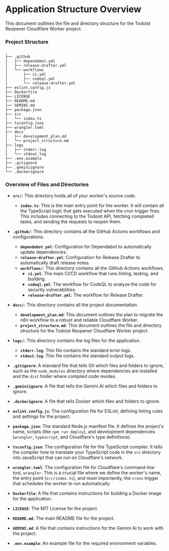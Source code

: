 # Application Structure Overview

This document outlines the file and directory structure for the Todoist Reopener Cloudflare Worker project.

### Project Structure

```
.
├── .github
│   ├── dependabot.yml
│   ├── release-drafter.yml
│   └── workflows
│       ├── ci.yml
│       ├── codeql.yml
│       └── release-drafter.yml
├── eslint.config.js
├── Dockerfile
├── LICENSE
├── README.md
├── GEMINI.md
├── package.json
├── src
│   └── index.ts
├── tsconfig.json
├── wrangler.toml
├── docs
│   ├── development_plan.md
│   └── project_structure.md
├── logs
│   ├── stderr.log
│   └── stdout.log
├── .env.example
├── .gitignore
├── .geminiignore
└── .dockerignore
```

### Overview of Files and Directories

- **`src/`**: This directory holds all of your worker's source code.
  - **`index.ts`**: This is the main entry point for the worker. It will contain all the TypeScript logic that gets executed when the cron trigger fires. This includes connecting to the Todoist API, fetching completed tasks, and sending the requests to reopen them.

- **`.github/`**: This directory contains all the GitHub Actions workflows and configurations.
  - **`dependabot.yml`**: Configuration for Dependabot to automatically update dependencies.
  - **`release-drafter.yml`**: Configuration for Release Drafter to automatically draft release notes.
  - **`workflows/`**: This directory contains all the GitHub Actions workflows.
    - **`ci.yml`**: The main CI/CD workflow that runs linting, testing, and building.
    - **`codeql.yml`**: The workflow for CodeQL to analyze the code for security vulnerabilities.
    - **`release-drafter.yml`**: The workflow for Release Drafter.

- **`docs/`**: This directory contains all the project documentation.
  - **`development_plan.md`**: This document outlines the plan to migrate the n8n workflow to a robust and reliable Cloudflare Worker.
  - **`project_structure.md`**: This document outlines the file and directory structure for the Todoist Reopener Cloudflare Worker project.

- **`logs/`**: This directory contains the log files for the application.
  - **`stderr.log`**: This file contains the standard error logs.
  - **`stdout.log`**: This file contains the standard output logs.

- **`.gitignore`**: A standard file that tells Git which files and folders to ignore, such as the `node_modules` directory where dependencies are installed and the `dist` folder where compiled code resides.

- **`.geminiignore`**: A file that tells the Gemini AI which files and folders to ignore.

- **`.dockerignore`**: A file that tells Docker which files and folders to ignore.

- **`eslint.config.js`**: The configuration file for ESLint, defining linting rules and settings for the project.

- **`package.json`**: The standard Node.js manifest file. It defines the project's name, scripts (like `npm run deploy`), and development dependencies (`wrangler`, `typescript`, and Cloudflare's type definitions).

- **`tsconfig.json`**: The configuration file for the TypeScript compiler. It tells the compiler how to translate your TypeScript code in the `src` directory into JavaScript that can run on Cloudflare's network.

- **`wrangler.toml`**: The configuration file for Cloudflare's command-line tool, `wrangler`. This is a crucial file where we define the worker's name, the entry point (`src/index.ts`), and most importantly, the `crons` trigger that schedules the worker to run automatically.

- **`Dockerfile`**: A file that contains instructions for building a Docker image for the application.

- **`LICENSE`**: The MIT License for the project.

- **`README.md`**: The main README file for the project.

- **`GEMINI.md`**: A file that contains instructions for the Gemini AI to work with the project.

- **`.env.example`**: An example file for the required environment variables.